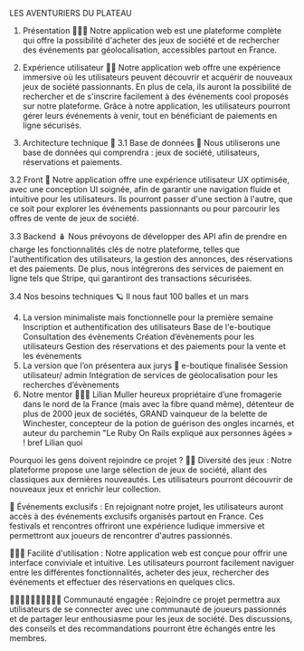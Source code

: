 LES AVENTURIERS DU PLATEAU

1. Présentation 🧑🏼‍🏫
Notre application web est une plateforme complète qui offre la possibilité d'acheter des jeux de société et de rechercher des événements par géolocalisation, accessibles partout en France.

2. Expérience utilisateur 🧗🏽
Notre application web offre une expérience immersive où les utilisateurs peuvent découvrir et acquérir de nouveaux jeux de société passionnants. En plus de cela, ils auront la possibilité de rechercher et de s'inscrire facilement à des événements cool proposés sur notre plateforme. Grâce à notre application, les utilisateurs pourront gérer leurs événements à venir, tout en bénéficiant de paiements en ligne sécurisés.

3. Architecture technique 📐
3.1 Base de données 🧮
Nous utiliserons une base de données qui comprendra : jeux de société, utilisateurs, réservations et paiements.

3.2 Front 🔮
Notre application offre une expérience utilisateur UX optimisée, avec une conception UI soignée, afin de garantir une navigation fluide et intuitive pour les utilisateurs. Ils pourront passer d'une section à l'autre, que ce soit pour explorer les événements passionnants ou pour parcourir les offres de vente de jeux de société.

3.3 Backend 🪆
Nous prévoyons de développer des API afin de prendre en charge les fonctionnalités clés de notre plateforme, telles que l'authentification des utilisateurs, la gestion des annonces, des réservations et des paiements. De plus, nous intégrerons des services de paiement en ligne tels que Stripe, qui garantiront des transactions sécurisées.

3.4 Nos besoins techniques 🪐
Il nous faut 100 balles et un mars

4. La version minimaliste mais fonctionnelle pour la première semaine
Inscription et authentification des utilisateurs
Base de l'e-boutique
Consultation des évènements
Création d’évènements pour les utilisateurs
Gestion des réservations et des paiements pour la vente et les évènements
5. La version que l’on présentera aux jurys 🎳
e-boutique finalisée
Session utilisateur/ admin
Intégration de services de géolocalisation pour les recherches d’évènements
6. Notre mentor 🐓🐇🦦
Lilian Muller heureux propriétaire d’une fromagerie dans le nord de la France (mais avec la fibre quand même), détenteur de plus de 2000 jeux de sociétés, GRAND vainqueur de la belette de Winchester, concepteur de la potion de guérison des ongles incarnés, et auteur du parchemin "Le Ruby On Rails expliqué aux personnes âgées » ! bref Lilian quoi

Pourquoi les gens doivent rejoindre ce projet ?
🤹🏽 Diversité des jeux : Notre plateforme propose une large sélection de jeux de société, allant des classiques aux dernières nouveautés. Les utilisateurs pourront découvrir de nouveaux jeux et enrichir leur collection.

🎪 Événements exclusifs : En rejoignant notre projet, les utilisateurs auront accès à des événements exclusifs organisés partout en France. Ces festivals et rencontres offriront une expérience ludique immersive et permettront aux joueurs de rencontrer d'autres passionnés.

🏄🏾‍♂️ Facilité d'utilisation : Notre application web est conçue pour offrir une interface conviviale et intuitive. Les utilisateurs pourront facilement naviguer entre les différentes fonctionnalités, acheter des jeux, rechercher des événements et effectuer des réservations en quelques clics.

👩🏿‍🤝‍👨🏻👨🏽‍🤝‍👨🏾 Communauté engagée : Rejoindre ce projet permettra aux utilisateurs de se connecter avec une communauté de joueurs passionnés et de partager leur enthousiasme pour les jeux de société. Des discussions, des conseils et des recommandations pourront être échangés entre les membres.
